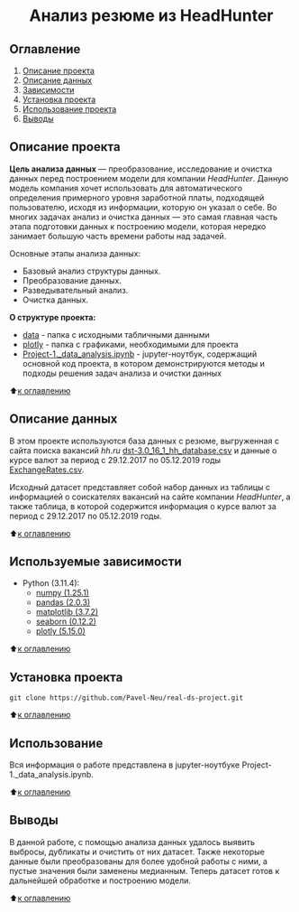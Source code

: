 
# <center> Анализ резюме из HeadHunter </center>
## Оглавление
1. [Описание проекта](https://github.com/Pavel-Neu/real-ds-project/blob/master/README.md#Описание-проекта)
2. [Описание данных](https://github.com/Pavel-Neu/real-ds-project/blob/master/README.md#Описание-данных)
3. [Зависимости](https://github.com/Pavel-Neu/real-ds-project/blob/master/README.md#Зависимости)
4. [Установка проекта](https://github.com/Pavel-Neu/real-ds-project/blob/master/README.md#Установка-проекта)
5. [Использование проекта](https://github.com/Pavel-Neu/real-ds-project/blob/master/README.md#Использование-проекта)
6. [Выводы](https://github.com/Pavel-Neu/real-ds-project/blob/master/README.md#Выводы)

## Описание проекта

**Цель анализа данных** — преобразование, исследование и очистка данных перед построением модели для компании *HeadHunter*. Данную модель компания хочет использовать для автоматического определения примерного уровня заработной платы, подходящей пользователю, исходя из информации, которую он указал о себе. Во многих задачах анализ и очистка данных — это самая главная часть этапа подготовки данных к построению модели, которая нередко занимает большую часть времени работы над задачей.

Основные этапы анализа данных:
* Базовый анализ структуры данных.
* Преобразование данных.
* Разведывательный анализ.
* Очистка данных.

**О структуре проекта:**
* [data](./data) - папка с исходными табличными данными
* [plotly](./plotly) - папка с графиками, необходимыми для проекта
* [Project-1._data_analysis.ipynb](./Project-1._data_analysis.ipynb) - jupyter-ноутбук, содержащий основной код проекта, в котором демонстрируются методы и подходы решения задач анализа и очистки данных

:arrow_up:[к оглавлению](https://github.com/Pavel-Neu/real-ds-project/blob/master/README.md#Оглавление)

## Описание данных
В этом проекте используются база данных с резюме, выгруженная с сайта поиска вакансий *hh.ru* [dst-3.0_16_1_hh_database.csv](https://drive.google.com/file/d/1se0EGX43NrOCXuW8ZCGjgrTeWVc6BwBs/view?usp=sharing) и данные о курсе валют за период с 29.12.2017 по 05.12.2019 годы [ExchangeRates.csv](https://drive.google.com/file/d/1Y72jHgpPvT2O9EK5TwziG4Arp6jqfJDD/view?usp=sharing).

Исходный датасет представляет собой набор данных из таблицы с информацией о соискателях вакансий на сайте компании *HeadHunter*, а также таблица, в которой содержится информация о курсе валют за период с 29.12.2017 по 05.12.2019 годы.

:arrow_up:[к оглавлению](https://github.com/Pavel-Neu/real-ds-project/blob/master/README.md#Оглавление)

## Используемые зависимости
* Python (3.11.4):
    * [numpy (1.25.1)](https://numpy.org)
    * [pandas (2.0.3)](https://pandas.pydata.org)
    * [matplotlib (3.7.2)](https://matplotlib.org)
    * [seaborn (0.12.2)](https://seaborn.pydata.org)
    * [plotly (5.15.0)](https://plotly.com/python/)

:arrow_up:[к оглавлению](https://github.com/Pavel-Neu/real-ds-project/blob/master/README.md#Оглавление)

## Установка проекта

```
git clone https://github.com/Pavel-Neu/real-ds-project.git
```

:arrow_up:[к оглавлению](https://github.com/Pavel-Neu/real-ds-project/blob/master/README.md#Оглавление)

## Использование
Вся информация о работе представлена в jupyter-ноутбуке Project-1._data_analysis.ipynb.

:arrow_up:[к оглавлению](https://github.com/Pavel-Neu/real-ds-project/blob/master/README.md#Оглавление)

## Выводы
В данной работе, с помощью анализа данных удалось выявить выбросы, дубликаты и очистить от них датасет. Также некоторые данные были преобразованы для более удобной работы с ними, а пустые значения были заменены медианным. Теперь датасет готов к дальнейшей обработке и построению модели. 

:arrow_up:[к оглавлению](https://github.com/Pavel-Neu/real-ds-project/blob/master/README.md#Оглавление)